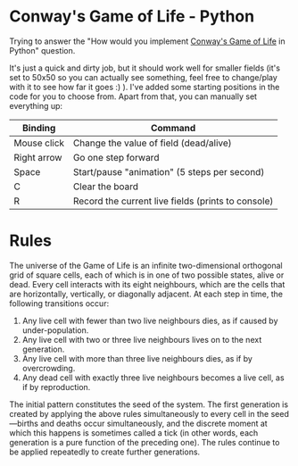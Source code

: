 # Conway's Game of Life - Python

Trying to answer the "How would you implement [Conway's Game of
Life](http://en.wikipedia.org/wiki/Conway's_Game_of_Life) in Python" question.

It's just a quick and dirty job, but it should work well for smaller fields
(it's set to 50x50 so you can actually see something, feel free to change/play
with it to see how far it goes :) ). I've added some starting positions in the
code for you to choose from. Apart from that, you can manually set everything
up:

| Binding     | Command                                            |
| ----------- | -------------------------------------------------- |
| Mouse click | Change the value of field (dead/alive)             |
| Right arrow | Go one step forward                                |
| Space       | Start/pause "animation" (5 steps per second)       |
| C           | Clear the board                                    |
| R           | Record the current live fields (prints to console) |




# Rules

The universe of the Game of Life is an infinite two-dimensional orthogonal grid
of square cells, each of which is in one of two possible states, alive or dead.
Every cell interacts with its eight neighbours, which are the cells that are
horizontally, vertically, or diagonally adjacent. At each step in time, the
following transitions occur:

1. Any live cell with fewer than two live neighbours dies, as if caused by
   under-population.
2. Any live cell with two or three live neighbours lives on to the next
   generation.
3. Any live cell with more than three live neighbours dies, as if by
   overcrowding.
4. Any dead cell with exactly three live neighbours becomes a live cell, as if
   by reproduction.

The initial pattern constitutes the seed of the system. The first generation is
created by applying the above rules simultaneously to every cell in the
seed—births and deaths occur simultaneously, and the discrete moment at which
this happens is sometimes called a tick (in other words, each generation is a
pure function of the preceding one). The rules continue to be applied
repeatedly to create further generations.

